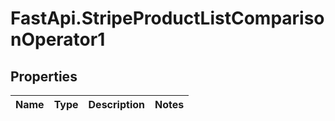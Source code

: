 # FastApi.StripeProductListComparisonOperator1

## Properties
Name | Type | Description | Notes
------------ | ------------- | ------------- | -------------
